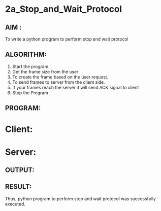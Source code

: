 # 2a_Stop_and_Wait_Protocol
## AIM :
To write a python program to perform stop and wait protocol
## ALGORITHM:
1. Start the program.
2. Get the frame size from the user
3. To create the frame based on the user request.
4. To send frames to server from the client side.
5. If your frames reach the server it will send ACK signal to client
6. Stop the Program
## PROGRAM:
# Client:
# Server:
## OUTPUT:
## RESULT:
Thus, python program to perform stop and wait protocol was successfully executed.
